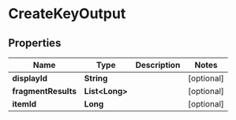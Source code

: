 

# CreateKeyOutput


## Properties

Name | Type | Description | Notes
------------ | ------------- | ------------- | -------------
**displayId** | **String** |  |  [optional]
**fragmentResults** | **List&lt;Long&gt;** |  |  [optional]
**itemId** | **Long** |  |  [optional]




